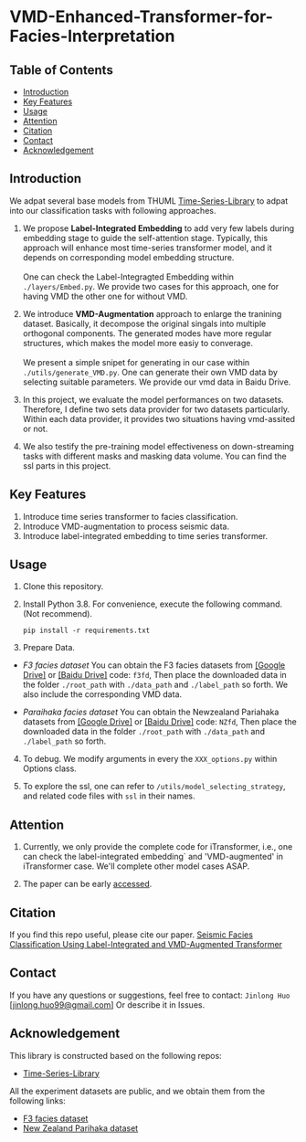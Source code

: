 # VMD-Enhanced-Transformer-for-Facies-Interpretation

## Table of Contents
- [Introduction](#introduction)
- [Key Features](#key-features)
- [Usage](#usage)
- [Attention](#attention)
- [Citation](#citation)
- [Contact](#contact)
- [Acknowledgement](#acknowledgement)

## Introduction
We adpat several base models from THUML [Time-Series-Library](https://pan.baidu.com/s/1wydQRBNdyylJZAvxCMjOPA) to adpat into our classification tasks with following approaches.

1. We propose **Label-Integrated Embedding** to add very few labels during embedding stage to guide the self-attention stage. Typically, this approach will enhance most time-series transformer model, and it depends on corresponding model embedding structure. <br><br>
One can check the Label-Integragted Embedding within ``./layers/Embed.py``. We provide two cases for this approach, one for having VMD the other one for without VMD.<br>

2. We introduce **VMD-Augmentation** approach to enlarge the tranining dataset. Basically, it decompose the original singals into multiple orthogonal components. The generated modes have more regular structures, which makes the model more easiy to converage.<br><br>
We present a simple snipet for generating in our case within `./utils/generate_VMD.py`. One can generate their own VMD data by selecting suitable parameters. We provide our vmd data in Baidu Drive.

3. In this project, we evaluate the model performances on two datasets. Therefore, I define two sets data provider for two datasets particularly. Within each data provider, it provides two situations having vmd-assited or not.

4. We also testify the pre-training model effectiveness on down-streaming tasks with different masks and masking data volume. You can find the ssl parts in this project.

## Key Features
1. Introduce time series transformer to facies classification.
2. Introduce VMD-augmentation to process seismic data.
3. Introduce label-integrated embedding to time series transformer.

## Usage

1. Clone this repository. 

2. Install Python 3.8. For convenience, execute the following command. (Not recommend). 

    ```pip install -r requirements.txt```


3. Prepare Data. 
- *F3 facies dataset*
You can obtain the F3 facies datasets from [[Google Drive]](https://drive.google.com/drive/folders/124tphRV1eEtpxTiRSj6eE41xg2kgd7PW?usp=drive_link) or [[Baidu Drive]](https://pan.baidu.com/s/1wydQRBNdyylJZAvxCMjOPA) code: `f3fd`, Then place the downloaded data in the folder `./root_path` with `./data_path` and `./label_path` so forth. We also include the corresponding VMD data.

- *Paraihaka facies dataset*
You can obtain the Newzealand Pariahaka datasets from [[Google Drive]](https://drive.google.com/drive/folders/1AgxeoEeFYI0lC3cLWtXw3VyvAHoa2xTh?usp=drive_link) or [[Baidu Drive]](https://pan.baidu.com/s/1QNjanQDfN3H9JvOpoX_aYw) code: `NZfd`, Then place the downloaded data in the folder `./root_path` with `./data_path` and `./label_path` so forth. 

4. To debug. We modify arguments in every the `XXX_options.py` within Options class.

5. To explore the ssl, one can refer to `/utils/model_selecting_strategy`, and related code files with `ssl` in their names.

## Attention

1. Currently, we only provide the complete code for iTransformer, i.e., one can check the label-integrated embedding` and 'VMD-augmented' in iTransformer case. We'll complete other model cases ASAP.

2. The paper can be early [accessed](https://ieeexplore.ieee.org/stamp/stamp.jsp?tp=&arnumber=10707629).



## Citation

If you find this repo useful, please cite our paper.
[Seismic Facies Classification Using Label-Integrated and VMD-Augmented Transformer](https://ieeexplore.ieee.org/stamp/stamp.jsp?tp=&arnumber=10707629)


## Contact
If you have any questions or suggestions, feel free to contact: `Jinlong Huo` <u>[jinlong.huo99@gmail.com]</u> Or describe it in Issues.

## Acknowledgement

This library is constructed based on the following repos:

- [Time-Series-Library](https://github.com/thuml/Time-Series-Library)

All the experiment datasets are public, and we obtain them from the following links:

- [F3 facies dataset](https://github.com/yalaudah/facies_classification_benchmark.)
- [New Zealand Parihaka dataset](https://www.aicrowd.com/challenges/seismic-facies-identification-challenge)
